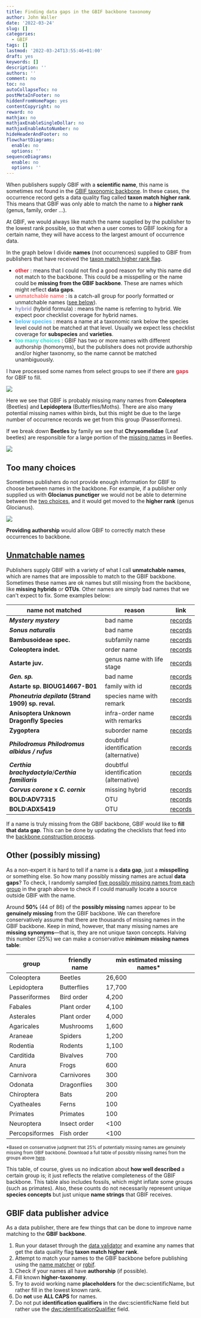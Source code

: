 ```yaml
---
title: Finding data gaps in the GBIF backbone taxonomy
author: John Waller
date: '2022-03-24'
slug: []
categories:
  - GBIF
tags: []
lastmod: '2022-03-24T13:55:46+01:00'
draft: yes
keywords: []
description: ''
authors: ''
comment: no
toc: no
autoCollapseToc: no
postMetaInFooter: no
hiddenFromHomePage: yes
contentCopyright: no
reward: no
mathjax: no
mathjaxEnableSingleDollar: no
mathjaxEnableAutoNumber: no
hideHeaderAndFooter: no
flowchartDiagrams:
  enable: no
  options: ''
sequenceDiagrams:
  enable: no
  options: ''
---
```


When publishers supply GBIF with a **scientific name**, this name is sometimes not found in the [GBIF taxonomic backbone](https://www.gbif.org/dataset/d7dddbf4-2cf0-4f39-9b2a-bb099caae36c). In these cases, the occurrence record gets a data quality flag called **taxon match higher rank**. This means that GBIF was only able to match the name to a **higher rank** (genus, family, order ...).  

<!--more-->

At GBIF, we would always like match the name supplied by the publisher to the lowest rank possible, so that when a user comes to GBIF looking for a certain name, they will have access to the largest amount of occurrence data.


<!--
## Common reasons for higher rank matches: 

1) Name is **poorly formatted**.
2) Name is **misspelled**. 
3) Name is an [OTU](https://en.wikipedia.org/wiki/Operational_taxonomic_unit) (which is acceptable but not usually in the GBIF backbone).
4) Name is **missing** from the backbone.
5) Name is **incomplete** (missing authorship).
-->

In the graph below I divide **names** (not occurrences) supplied to GBIF from publishers that have received the [taxon match higher rank flag](https://www.gbif.org/occurrence/search?issue=TAXON_MATCH_HIGHERRANK&advanced=1).

* <span style="color:#e32636"><b>other</b></span> : means that I could not find a good reason for why this name did not match to the backbone. This could be a misspelling or the name could be **missing from the GBIF backbone**. These are names which might reflect **data gaps**. 
* <span style="color:#ff7373"><b>unmatchable name</b></span> : is a catch-all group for poorly formatted or unmatchable names ([see below](#unmatchable-names)). 
* <span style="color:#9999CC"><b>hybrid</b></span> (hybrid formula) : means the name is referring to hybrid. We expect poor checklist coverage for hybrid names. 
* <span style="color:#40BFFF"><b>below species</b></span> : means a name at a taxonomic rank below the species level could not be matched at that level. Usually we expect less checklist coverage for **subspecies** and **varieties**. 
* <span style="color:#26e3d3"><b>too many choices</b></span> : GBIF has two or more names with different authorship (homonyms), but the publishers does not provide authorship and/or higher taxonomy, so the name cannot be matched unambiguously.  

I have processed some names from select groups to see if there are <span style="color:#e32636"><b>gaps</b></span> for GBIF to fill. 

![](images/reason_buckets_3.svg)

Here we see that GBIF is probably missing many names from **Coleoptera** (Beetles) and **Lepidoptera** (Butterflies/Moths). There are also many potential missing names within birds, but this might be due to the large number of occurrence records we get from this group (Passeriformes). 

If we break down **Beetles** by family we see that **Chrysomelidae** (Leaf beetles) are responsible for a large portion of the [missing names](https://www.gbif.org/occurrence/search?offset=20&issue=TAXON_MATCH_HIGHERRANK&taxon_key=7780) in Beetles. 

![](images/reason_buckets_coleoptera.svg)

## Too many choices 

Sometimes publishers do not provide enough information for GBIF to choose between names in the backbone. For example, if a publisher only supplied us with **Glocianus punctiger** we would not be able to determine between the [two choices](https://www.gbif.org/species/search?q=Glocianus%20punctiger), and it would get moved to the **higher rank** (genus Glocianus).

![](images/too_many_choices.png)

**Providing authorship** would allow GBIF to correctly match these occurrences to backbone. 


## [Unmatchable names](#unmatchable-names)

Publishers supply GBIF with a variety of what I call **unmatchable names**, which are names that are impossible to match to the GBIF backbone. Sometimes these names are ok names but still missing from the backbone, like **missing hybrids** or **OTUs**. Other names are simply bad names that we can't expect to fix. Some examples below:

| name not matched | reason  | link | 
|-------|-------|----- |
| ***Mystery mystery*** | bad name | [records](https://www.gbif.org/occurrence/search?advanced=1&verbatim_scientific_name=Mystery%20mystery)
| ***Sonus naturalis*** | bad name |[records](https://www.gbif.org/occurrence/search?issue=TAXON_MATCH_HIGHERRANK&advanced=1&verbatim_scientific_name=Sonus%20naturalis)
| **Bambusoideae spec.** | subfamily name | [records](https://www.gbif.org/occurrence/search?issue=TAXON_MATCH_HIGHERRANK&advanced=1&verbatim_scientific_name=Bambusoideae%20spec.)
| **Coleoptera indet.** | order name |[records](https://www.gbif.org/occurrence/search?issue=TAXON_MATCH_HIGHERRANK&advanced=1&verbatim_scientific_name=Coleoptera%20indet.)
| **Astarte juv.** | genus name with life stage | [records](https://www.gbif.org/occurrence/search?issue=TAXON_MATCH_HIGHERRANK&advanced=1&verbatim_scientific_name=Astarte%20juv.)
| ***Gen. sp.***| bad name | [records](https://www.gbif.org/occurrence/search?issue=TAXON_MATCH_HIGHERRANK&advanced=1&verbatim_scientific_name=Gen.%20sp.)
| **Astarte sp. BIOUG14667-B01** | family with id | [records](https://www.gbif.org/occurrence/search?offset=0&issue=TAXON_MATCH_HIGHERRANK&advanced=1&verbatim_scientific_name=Astarte%20sp.%20BIOUG14667-B01)
| ***Phoneutria depilata* (Strand 1909) sp. reval.** | species name with remark |[records](https://www.gbif.org/occurrence/search?issue=TAXON_MATCH_HIGHERRANK&advanced=1&verbatim_scientific_name=Phoneutria%20depilata%20(Strand%201909)%20sp.%20reval.)
| **Anisoptera Unknown Dragonfly Species** | infra-order name with remarks |[records](https://www.gbif.org/occurrence/search?issue=TAXON_MATCH_HIGHERRANK&advanced=1&verbatim_scientific_name=Anisoptera%20Unknown%20Dragonfly%20Species)
| **Zygoptera** | suborder name | [records](https://www.gbif.org/occurrence/search?issue=TAXON_MATCH_HIGHERRANK&advanced=1&verbatim_scientific_name=Zygoptera)
| ***Philodromus Philodromus albidus / rufus*** | doubtful identification (alternative) | [records](https://www.gbif.org/occurrence/search?issue=TAXON_MATCH_HIGHERRANK&advanced=1&verbatim_scientific_name=Philodromus%20albidus%20~2F%20rufus)
| ***Certhia brachydactyla***/***Certhia familiaris*** | doubtful identification (alternative) |[records](https://www.gbif.org/occurrence/search?issue=TAXON_MATCH_HIGHERRANK&advanced=1&verbatim_scientific_name=Certhia%20brachydactyla~2FCerthia%20familiaris)
| ***Corvus corone* x *C. cornix*** | missing hybrid | [records](https://www.gbif.org/occurrence/search?issue=TAXON_MATCH_HIGHERRANK&advanced=1&verbatim_scientific_name=Corvus%20corone%20x%20C.%20cornix)
| **BOLD:ADV7315** | OTU | [records](https://www.gbif.org/occurrence/search?issue=TAXON_MATCH_HIGHERRANK&advanced=1&verbatim_scientific_name=BOLD:ADV7315) |
| **BOLD:ADX5419** | OTU | [records](https://www.gbif.org/occurrence/search?issue=TAXON_MATCH_HIGHERRANK&advanced=1&verbatim_scientific_name=BOLD:ADX5419) |

If a name is truly missing from the GBIF backbone, GBIF would like to **fill that data gap**. This can be done by updating the checklists that feed into the [backbone construction process](https://data-blog.gbif.org/post/gbif-backbone-taxonomy/). 

## Other (possibly missing)

As a non-expert it is hard to tell if a name is a **data gap**, just a **misspelling** or something else. So how many possibly missing names are actual **data gaps**? To check, I randomly sampled [five possibly missing names from each group](https://docs.google.com/spreadsheets/d/1WprHkAa6bez58T3YQrmXD4AknEwLGtscsNL92L-g-0I/edit?usp=sharing) in the graph above to check if I could manually locate a source outside GBIF with the name. 

Around **50%** (44 of 86) of the **possibly missing** names appear to be **genuinely missing** from the GBIF backbone. We can therefore conservatively assume that there are thousands of missing names in the GBIF backbone. Keep in mind, however, that many missing names are **missing synonyms**—that is, they are not unique taxon concepts. Halving this number (25%) we can make a conservative **minimum missing names table**: 


| group          |friendly name	| min estimated missing names* 	|
|----------------|------------- |-----------------------------	|
| Coleoptera     | Beetles      |	26,600             	          |
| Lepidoptera    | Butterflies	| 17,700             	          |
| Passeriformes  | Bird order 	| 4,200              	          |
| Fabales        | Plant order  | 4,100               	        |
| Asterales      | Plant order	| 4,000               	        |
| Agaricales     | Mushrooms  	| 1,600               	        |
| Araneae        | Spiders      | 1,200               	        |
| Rodentia       | Rodents    	| 1,100               	        |
| Carditida      | Bivalves   	| 700                  	        |
| Anura          | Frogs      	| 600                  	        |
| Carnivora      | Carnivores 	| 300                  	        |
| Odonata        | Dragonflies	| 300                  	        |
| Chiroptera     | Bats       	| 200                  	        |
| Cyatheales     | Ferns      	| 100                  	        |
| Primates       | Primates   	| 100                  	        |
| Neuroptera     | Insect order	| <100                   	      |
| Percopsiformes | Fish order 	| <100                   	      |

<small> *Based on conservative judgment that 25% of potentially missing names are genuinely missing from GBIF backbone. Download a full table of possibly missing names from the groups above [here](data/possibly_missing_table.zip). </small>

This table, of course, gives us no indication about **how well described** a certain group is; it just reflects the relative completeness of the GBIF backbone. This table also includes fossils, which might inflate some groups (such as primates). Also, these counts do not necessarily represent unique **species concepts** but just unique **name strings** that GBIF receives.    

## GBIF data publisher advice 

As a data publisher, there are few things that can be done to improve name matching to the **GBIF backbone**. 

1. Run your dataset through the [data validator](https://www.gbif.org/tools/data-validator) and examine any names that get the data quality flag **taxon match higher rank**.  
2. Attempt to match your names to the GBIF backbone before publishing using the [name matcher](https://www.gbif.org/tools/species-lookup) or [rgbif](https://docs.ropensci.org/rgbif/reference/name_backbone_checklist.htm). 
3. Check if your names all have **authorship** (if possible).
4. Fill known **higher-taxonomy**. 
5. Try to avoid working name **placeholders** for the dwc:scientificName, but rather fill in the lowest known rank. 
6. Do **not** use **ALL CAPS** for names. 
7. Do not put **identification qualifiers** in the dwc:scientificName field but rather use the [dwc:identificationQualifier](http://rs.tdwg.org/dwc/terms/identificationQualifier) field. 


